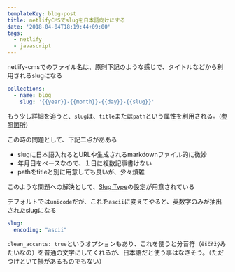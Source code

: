 ```yaml
---
templateKey: blog-post
title: netlifyCMSでslugを日本語向けにする
date: '2018-04-04T18:19:44+09:00'
tags:
  - netlify
  - javascript
---
```

netlify-cmsでのファイル名は、原則下記のような感じで、タイトルなどから利用されるslugになる

```yaml
collections:
  - name: blog
    slug: '{{year}}-{{month}}-{{day}}-{{slug}}'
```

もう少し詳細を追うと、`slug`は、`title`または`path`という属性を利用される。([参照箇所](https://github.com/netlify/netlify-cms/blob/master/src/backends/backend.js#L47-L75))

この時の問題として、下記二点があある

* slugに日本語入れるとURLや生成されるmarkdownファイル的に微妙
* 年月日をベースなので、１日に複数記事書けない
* pathをtitleと別に用意しても良いが、少々煩雑

このような問題への解決として、[Slug Type](https://www.netlifycms.org/docs/configuration-options/#slug-type)の設定が用意されている

デフォルトでは`unicode`だが、これを`ascii`に変えてやると、英数字のみが抽出されたslugになる

```yaml
slug:
  encoding: "ascii"
```

`clean_accents: true`というオプションもあり、これを使うと分音符（`ěščřžý`みたいなの）を普通の文字にしてくれるが、日本語だと使う事はなさそう。（ただつけといて損があるものでもない）
